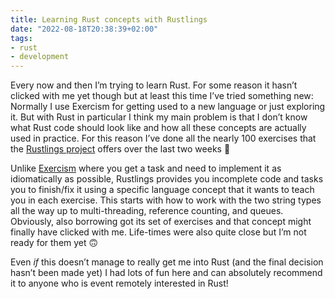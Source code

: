 ```yaml
---
title: Learning Rust concepts with Rustlings
date: "2022-08-18T20:38:39+02:00"
tags:
- rust
- development
---
```


Every now and then I’m trying to learn Rust. For some reason it hasn’t clicked with me yet though but at least this time I’ve tried something new: Normally I use Exercism for getting used to a new language or just exploring it. But with Rust in particular I think my main problem is that I don’t know what Rust code should look like and how all these concepts are actually used in practice. For this reason I’ve done all the nearly 100 exercises that the [Rustlings project](https://github.com/rust-lang/rustlings) offers over the last two weeks 🙂

Unlike [Exercism](https://exercism.org/tracks/rust) where you get a task and need to implement it as idiomatically as possible, Rustlings provides you incomplete code and tasks you to finish/fix it using a specific language concept that it wants to teach you in each exercise. This starts with how to work with the two string types all the way up to multi-threading, reference counting, and queues. Obviously, also borrowing got its set of exercises and that concept might finally have clicked with me. Life-times were also quite close but I’m not ready for them yet 🙃

Even *if* this doesn’t manage to really get me into Rust (and the final decision hasn’t been made yet) I had lots of fun here and can absolutely recommend it to anyone who is event remotely interested in Rust!
